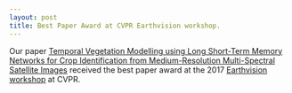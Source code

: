 ```yaml
---
layout: post
title: Best Paper Award at CVPR Earthvision workshop.
---
```


Our paper [Temporal Vegetation Modelling using Long Short-Term Memory Networks for Crop Identification from Medium-Resolution Multi-Spectral Satellite Images](https://openaccess.thecvf.com/content_cvpr_2017_workshops/w18/papers/Russwurm_Temporal_Vegetation_Modelling_CVPR_2017_paper.pdf) received the best paper award at the 2017 [Earthvision workshop](http://www.classic.grss-ieee.org/earthvision2017/program.html) at CVPR.
